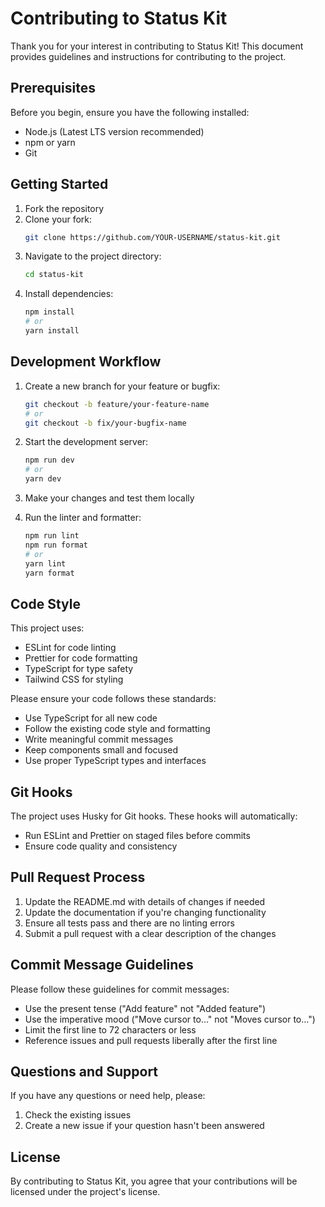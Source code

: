 # Contributing to Status Kit

Thank you for your interest in contributing to Status Kit! This document provides guidelines and instructions for contributing to the project.

## Prerequisites

Before you begin, ensure you have the following installed:

- Node.js (Latest LTS version recommended)
- npm or yarn
- Git

## Getting Started

1. Fork the repository
2. Clone your fork:
   ```bash
   git clone https://github.com/YOUR-USERNAME/status-kit.git
   ```
3. Navigate to the project directory:
   ```bash
   cd status-kit
   ```
4. Install dependencies:
   ```bash
   npm install
   # or
   yarn install
   ```

## Development Workflow

1. Create a new branch for your feature or bugfix:

   ```bash
   git checkout -b feature/your-feature-name
   # or
   git checkout -b fix/your-bugfix-name
   ```

2. Start the development server:

   ```bash
   npm run dev
   # or
   yarn dev
   ```

3. Make your changes and test them locally

4. Run the linter and formatter:
   ```bash
   npm run lint
   npm run format
   # or
   yarn lint
   yarn format
   ```

## Code Style

This project uses:

- ESLint for code linting
- Prettier for code formatting
- TypeScript for type safety
- Tailwind CSS for styling

Please ensure your code follows these standards:

- Use TypeScript for all new code
- Follow the existing code style and formatting
- Write meaningful commit messages
- Keep components small and focused
- Use proper TypeScript types and interfaces

## Git Hooks

The project uses Husky for Git hooks. These hooks will automatically:

- Run ESLint and Prettier on staged files before commits
- Ensure code quality and consistency

## Pull Request Process

1. Update the README.md with details of changes if needed
2. Update the documentation if you're changing functionality
3. Ensure all tests pass and there are no linting errors
4. Submit a pull request with a clear description of the changes

## Commit Message Guidelines

Please follow these guidelines for commit messages:

- Use the present tense ("Add feature" not "Added feature")
- Use the imperative mood ("Move cursor to..." not "Moves cursor to...")
- Limit the first line to 72 characters or less
- Reference issues and pull requests liberally after the first line

## Questions and Support

If you have any questions or need help, please:

1. Check the existing issues
2. Create a new issue if your question hasn't been answered

## License

By contributing to Status Kit, you agree that your contributions will be licensed under the project's license.
